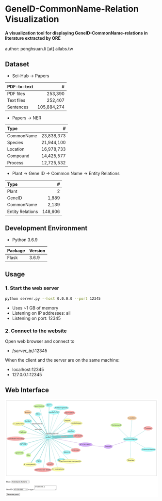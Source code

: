 # GeneID-CommonName-Relation Visualization

#### A visualization tool for displaying GeneID-CommonName-relations in literature extracted by ORE

author: penghsuan.li [at] ailabs.tw

## Dataset

- Sci-Hub -> Papers

| PDF-to-text | &nbsp;&nbsp;&nbsp;&nbsp;&nbsp;&nbsp;&nbsp;&nbsp;# |
| :-- | --: |
| PDF files   |     253,390 |
| Text files  |     252,407 |
| Sentences   | 105,884,274 |

- Papers -> NER

| Type | &nbsp;&nbsp;&nbsp;&nbsp;&nbsp;&nbsp;&nbsp;# |
| :-- | --: |
| CommonName | 23,838,373 |
| Species    | 21,944,100 |
| Location   | 16,978,733 |
| Compound   | 14,425,577 |
| Process    | 12,725,532 |

- Plant -> Gene ID -> Common Name -> Entity Relations

| Type | &nbsp;&nbsp;&nbsp;&nbsp;&nbsp;# |
| :-- | --: |
| Plant            |       2 |
| GeneID           |   1,889 |
| CommonName       |   2,139 |
| Entity Relations | 148,606 |

## Development Environment

- Python 3.6.9

| Package | Version |
|-|-|
| Flask | 3.6.9 |

## Usage

### 1. Start the web server

```bash
python server.py --host 0.0.0.0 --port 12345
```

- Uses ~1 GB of memory
- Listening on IP addresses: all
- Listening on port: 12345

### 2. Connect to the website

Open web browser and connect to

- _\[server_ip\]_:12345

When the client and the server are on the same machine:

- localhost:12345
- 127.0.0.1:12345

## Web Interface

![website](img/website.png)
